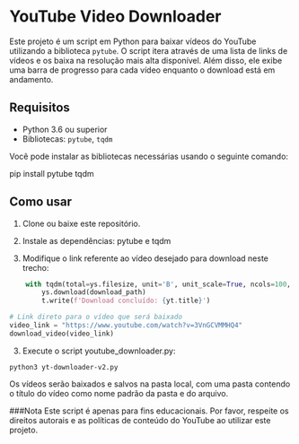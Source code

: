 # YouTube Video Downloader

Este projeto é um script em Python para baixar vídeos do YouTube utilizando a biblioteca `pytube`. O script itera através de uma lista de links de vídeos e os baixa na resolução mais alta disponível. Além disso, ele exibe uma barra de progresso para cada vídeo enquanto o download está em andamento.

## Requisitos

- Python 3.6 ou superior
- Bibliotecas: `pytube`, `tqdm`

Você pode instalar as bibliotecas necessárias usando o seguinte comando:

pip install pytube tqdm

## Como usar

1. Clone ou baixe este repositório.

2. Instale as dependências: pytube e tqdm

3. Modifique o link referente ao vídeo desejado para download neste trecho:
```python
    with tqdm(total=ys.filesize, unit='B', unit_scale=True, ncols=100, bar_format='{l_bar}{bar}|') as t:
        ys.download(download_path)
        t.write(f'Download concluído: {yt.title}')

# Link direto para o vídeo que será baixado
video_link = "https://www.youtube.com/watch?v=3VnGCVMMHQ4"
download_video(video_link)
```
3. Execute o script youtube_downloader.py:
```
python3 yt-downloader-v2.py
```
Os vídeos serão baixados e salvos na pasta local, com uma pasta contendo o título do vídeo como nome padrão da pasta e do arquivo.

###Nota
Este script é apenas para fins educacionais. Por favor, respeite os direitos autorais e as políticas de conteúdo do YouTube ao utilizar este projeto.

